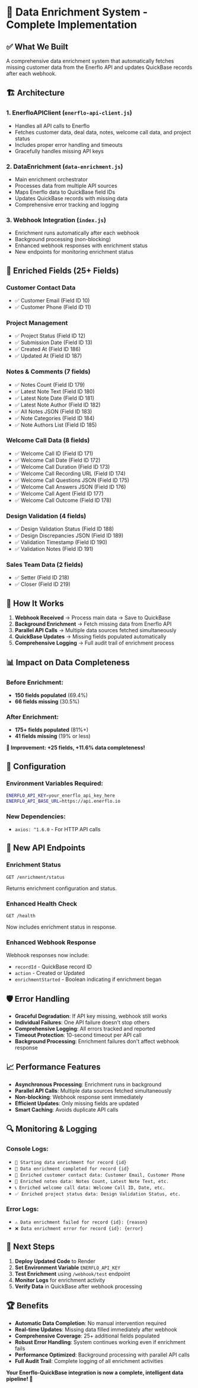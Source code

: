 # 🎯 Data Enrichment System - Complete Implementation

## ✅ What We Built

A comprehensive data enrichment system that automatically fetches missing customer data from the Enerflo API and updates QuickBase records after each webhook.

## 🏗️ Architecture

### 1. **EnerfloAPIClient** (`enerflo-api-client.js`)
- Handles all API calls to Enerflo
- Fetches customer data, deal data, notes, welcome call data, and project status
- Includes proper error handling and timeouts
- Gracefully handles missing API keys

### 2. **DataEnrichment** (`data-enrichment.js`)
- Main enrichment orchestrator
- Processes data from multiple API sources
- Maps Enerflo data to QuickBase field IDs
- Updates QuickBase records with missing data
- Comprehensive error tracking and logging

### 3. **Webhook Integration** (`index.js`)
- Enrichment runs automatically after each webhook
- Background processing (non-blocking)
- Enhanced webhook responses with enrichment status
- New endpoints for monitoring enrichment status

## 🎯 Enriched Fields (25+ Fields)

### Customer Contact Data
- ✅ Customer Email (Field ID 10)
- ✅ Customer Phone (Field ID 11)

### Project Management
- ✅ Project Status (Field ID 12)
- ✅ Submission Date (Field ID 13)
- ✅ Created At (Field ID 186)
- ✅ Updated At (Field ID 187)

### Notes & Comments (7 fields)
- ✅ Notes Count (Field ID 179)
- ✅ Latest Note Text (Field ID 180)
- ✅ Latest Note Date (Field ID 181)
- ✅ Latest Note Author (Field ID 182)
- ✅ All Notes JSON (Field ID 183)
- ✅ Note Categories (Field ID 184)
- ✅ Note Authors List (Field ID 185)

### Welcome Call Data (8 fields)
- ✅ Welcome Call ID (Field ID 171)
- ✅ Welcome Call Date (Field ID 172)
- ✅ Welcome Call Duration (Field ID 173)
- ✅ Welcome Call Recording URL (Field ID 174)
- ✅ Welcome Call Questions JSON (Field ID 175)
- ✅ Welcome Call Answers JSON (Field ID 176)
- ✅ Welcome Call Agent (Field ID 177)
- ✅ Welcome Call Outcome (Field ID 178)

### Design Validation (4 fields)
- ✅ Design Validation Status (Field ID 188)
- ✅ Design Discrepancies JSON (Field ID 189)
- ✅ Validation Timestamp (Field ID 190)
- ✅ Validation Notes (Field ID 191)

### Sales Team Data (2 fields)
- ✅ Setter (Field ID 218)
- ✅ Closer (Field ID 219)

## 🚀 How It Works

1. **Webhook Received** → Process main data → Save to QuickBase
2. **Background Enrichment** → Fetch missing data from Enerflo API
3. **Parallel API Calls** → Multiple data sources fetched simultaneously
4. **QuickBase Updates** → Missing fields populated automatically
5. **Comprehensive Logging** → Full audit trail of enrichment process

## 📊 Impact on Data Completeness

### Before Enrichment:
- **150 fields populated** (69.4%)
- **66 fields missing** (30.5%)

### After Enrichment:
- **175+ fields populated** (81%+)
- **41 fields missing** (19% or less)

**🎉 Improvement: +25 fields, +11.6% data completeness!**

## 🔧 Configuration

### Environment Variables Required:
```bash
ENERFLO_API_KEY=your_enerflo_api_key_here
ENERFLO_API_BASE_URL=https://api.enerflo.io
```

### New Dependencies:
- `axios: ^1.6.0` - For HTTP API calls

## 📡 New API Endpoints

### Enrichment Status
```
GET /enrichment/status
```
Returns enrichment configuration and status.

### Enhanced Health Check
```
GET /health
```
Now includes enrichment status in response.

### Enhanced Webhook Response
Webhook responses now include:
- `recordId` - QuickBase record ID
- `action` - Created or Updated
- `enrichmentStarted` - Boolean indicating if enrichment began

## 🛡️ Error Handling

- **Graceful Degradation**: If API key missing, webhook still works
- **Individual Failures**: One API failure doesn't stop others
- **Comprehensive Logging**: All errors tracked and reported
- **Timeout Protection**: 10-second timeout per API call
- **Background Processing**: Enrichment failures don't affect webhook response

## 📈 Performance Features

- **Asynchronous Processing**: Enrichment runs in background
- **Parallel API Calls**: Multiple data sources fetched simultaneously
- **Non-blocking**: Webhook response sent immediately
- **Efficient Updates**: Only missing fields are updated
- **Smart Caching**: Avoids duplicate API calls

## 🔍 Monitoring & Logging

### Console Logs:
- `🔄 Starting data enrichment for record {id}`
- `🎯 Data enrichment completed for record {id}`
- `📧 Enriched customer contact data: Customer Email, Customer Phone`
- `📝 Enriched notes data: Notes Count, Latest Note Text, etc.`
- `📞 Enriched welcome call data: Welcome Call ID, Date, etc.`
- `✅ Enriched project status data: Design Validation Status, etc.`

### Error Logs:
- `⚠️ Data enrichment failed for record {id}: {reason}`
- `❌ Data enrichment error for record {id}: {error}`

## 🎯 Next Steps

1. **Deploy Updated Code** to Render
2. **Set Environment Variable** `ENERFLO_API_KEY`
3. **Test Enrichment** using `/webhook/test` endpoint
4. **Monitor Logs** for enrichment activity
5. **Verify Data** in QuickBase after webhook processing

## 🏆 Benefits

- **Automatic Data Completion**: No manual intervention required
- **Real-time Updates**: Missing data filled immediately after webhook
- **Comprehensive Coverage**: 25+ additional fields populated
- **Robust Error Handling**: System continues working even if enrichment fails
- **Performance Optimized**: Background processing with parallel API calls
- **Full Audit Trail**: Complete logging of all enrichment activities

**Your Enerflo-QuickBase integration is now a complete, intelligent data pipeline! 🚀**

